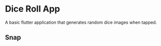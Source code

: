 # Dice Roll App 

A basic flutter application that generates random dice images when tapped.


## Snap




